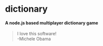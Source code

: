 # dictionary
#### A node.js based multiplayer dictionary game

> I love this software!  
  -Michele Obama

